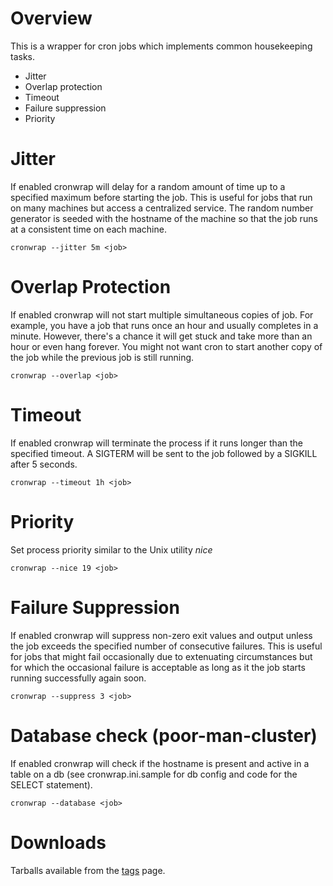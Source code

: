# Overview #

This is a wrapper for cron jobs which implements common housekeeping tasks.

- Jitter
- Overlap protection
- Timeout
- Failure suppression
- Priority

# Jitter #

If enabled cronwrap will delay for a random amount of time up to a specified
maximum before starting the job. This is useful for jobs that run on many
machines but access a centralized service. The random number generator is
seeded with the hostname of the machine so that the job runs at a consistent
time on each machine.

    cronwrap --jitter 5m <job>

# Overlap Protection #

If enabled cronwrap will not start multiple simultaneous copies of job. For
example, you have a job that runs once an hour and usually completes in a
minute. However, there's a chance it will get stuck and take more than an hour
or even hang forever. You might not want cron to start another copy of the job
while the previous job is still running.

    cronwrap --overlap <job>

# Timeout #

If enabled cronwrap will terminate the process if it runs longer than the
specified timeout.  A SIGTERM will be sent to the job followed by a SIGKILL
after 5 seconds.

    cronwrap --timeout 1h <job>

# Priority #

Set process priority similar to the Unix utility _nice_

    cronwrap --nice 19 <job>

# Failure Suppression #

If enabled cronwrap will suppress non-zero exit values and output unless the
job exceeds the specified number of consecutive failures. This is useful for
jobs that might fail occasionally due to extenuating circumstances but for
which the occasional failure is acceptable as long as it the job starts
running successfully again soon.

    cronwrap --suppress 3 <job>

# Database check (poor-man-cluster)

If enabled cronwrap will check if the hostname is present and active in a table on a db (see cronwrap.ini.sample for db config and code for the SELECT statement).

    cronwrap --database <job>

# Downloads #

Tarballs available from the
[tags](https://github.com/jheiss/cronwrap/tags) page.
